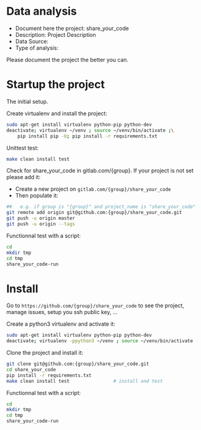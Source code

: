 # Data analysis
- Document here the project: share_your_code
- Description: Project Description
- Data Source:
- Type of analysis:

Please document the project the better you can.

# Startup the project

The initial setup.

Create virtualenv and install the project:
```bash
sudo apt-get install virtualenv python-pip python-dev
deactivate; virtualenv ~/venv ; source ~/venv/bin/activate ;\
    pip install pip -U; pip install -r requirements.txt
```

Unittest test:
```bash
make clean install test
```

Check for share_your_code in gitlab.com/{group}.
If your project is not set please add it:

- Create a new project on `gitlab.com/{group}/share_your_code`
- Then populate it:

```bash
##   e.g. if group is "{group}" and project_name is "share_your_code"
git remote add origin git@github.com:{group}/share_your_code.git
git push -u origin master
git push -u origin --tags
```

Functionnal test with a script:

```bash
cd
mkdir tmp
cd tmp
share_your_code-run
```

# Install

Go to `https://github.com/{group}/share_your_code` to see the project, manage issues,
setup you ssh public key, ...

Create a python3 virtualenv and activate it:

```bash
sudo apt-get install virtualenv python-pip python-dev
deactivate; virtualenv -ppython3 ~/venv ; source ~/venv/bin/activate
```

Clone the project and install it:

```bash
git clone git@github.com:{group}/share_your_code.git
cd share_your_code
pip install -r requirements.txt
make clean install test                # install and test
```
Functionnal test with a script:

```bash
cd
mkdir tmp
cd tmp
share_your_code-run
```
